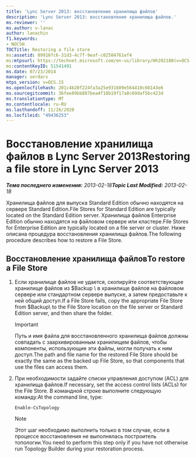```yaml
---
title: 'Lync Server 2013: восстановление хранилища файлов'
description: 'Lync Server 2013: восстановление хранилища файлов.'
ms.reviewer: ''
ms.author: v-lanac
author: lanachin
f1.keywords:
- NOCSH
TOCTitle: Restoring a file store
ms:assetid: 89916fc6-31d3-4c7f-9eaf-c02584761ef4
ms:mtpsurl: https://technet.microsoft.com/en-us/library/Hh202180(v=OCS.15)
ms:contentKeyID: 51541491
ms.date: 07/23/2014
manager: serdars
mtps_version: v=OCS.15
ms.openlocfilehash: 201c4b20f224fa3a25e931689e564410c60143e6
ms.sourcegitcommit: 36fee89bb887bea4f18b19f17a8c69daf5bc423d
ms.translationtype: MT
ms.contentlocale: ru-RU
ms.lasthandoff: 11/26/2020
ms.locfileid: "49436253"
---
```

# <a name="restoring-a-file-store-in-lync-server-2013"></a><span data-ttu-id="85ea4-103">Восстановление хранилища файлов в Lync Server 2013</span><span class="sxs-lookup"><span data-stu-id="85ea4-103">Restoring a file store in Lync Server 2013</span></span>

<div data-xmlns="http://www.w3.org/1999/xhtml">

<div class="topic" data-xmlns="http://www.w3.org/1999/xhtml" data-msxsl="urn:schemas-microsoft-com:xslt" data-cs="https://msdn.microsoft.com/">

<div data-asp="https://msdn2.microsoft.com/asp">



</div>

<div id="mainSection">

<div id="mainBody"><span data-ttu-id="85ea4-104">

<span> </span></span><span class="sxs-lookup"><span data-stu-id="85ea4-104">

<span> </span></span></span>

<span data-ttu-id="85ea4-105">_**Тема последнего изменения:** 2013-02-18_</span><span class="sxs-lookup"><span data-stu-id="85ea4-105">_**Topic Last Modified:** 2013-02-18_</span></span>

<span data-ttu-id="85ea4-106">Хранилища файлов для выпуска Standard Edition обычно находятся на сервере Standard Edition.</span><span class="sxs-lookup"><span data-stu-id="85ea4-106">File Stores for Standard Edition are typically located on the Standard Edition server.</span></span> <span data-ttu-id="85ea4-107">Хранилища файлов Enterprise Edition обычно находятся на файловом сервере или кластере.</span><span class="sxs-lookup"><span data-stu-id="85ea4-107">File Stores for Enterprise Edition are typically located on a file server or cluster.</span></span> <span data-ttu-id="85ea4-108">Ниже описана процедура восстановления хранилища файлов.</span><span class="sxs-lookup"><span data-stu-id="85ea4-108">The following procedure describes how to restore a File Store.</span></span>

<div>

## <a name="to-restore-a-file-store"></a><span data-ttu-id="85ea4-109">Восстановление хранилища файлов</span><span class="sxs-lookup"><span data-stu-id="85ea4-109">To restore a File Store</span></span>

1.  <span data-ttu-id="85ea4-110">Если хранилище файлов не удается, скопируйте соответствующее хранилище файлов из $Backup \\ в хранилище файлов на файловом сервере или стандартном сервере выпуске, а затем предоставьте к ней общий доступ.</span><span class="sxs-lookup"><span data-stu-id="85ea4-110">If a File Store fails, copy the appropriate File Store from $Backup\\ to the File Store location on the file server or Standard Edition server, and then share the folder.</span></span>
    
    <div>
    

    > [!IMPORTANT]  
    > <span data-ttu-id="85ea4-111">Путь и имя файла для восстановленного хранилища файлов должны совпадать с заархивированным хранилищем файлов, чтобы компоненты, использующие эти файлы, могли получать к ним доступ.</span><span class="sxs-lookup"><span data-stu-id="85ea4-111">The path and file name for the restored File Store should be exactly the same as the backed up File Store, so that components that use the files can access them.</span></span>

    
    </div>

2.  <span data-ttu-id="85ea4-112">При необходимости задайте списки управления доступом (ACL) для хранилища файлов.</span><span class="sxs-lookup"><span data-stu-id="85ea4-112">If necessary, set the access control lists (ACLs) for the File Store.</span></span> <span data-ttu-id="85ea4-113">В командной строке выполните следующую команду:</span><span class="sxs-lookup"><span data-stu-id="85ea4-113">At the command line, type:</span></span>
    
        Enable-CsTopology
    
    <div>
    

    > [!NOTE]  
    > <span data-ttu-id="85ea4-114">Этот шаг необходимо выполнить только в том случае, если в процессе восстановления не выполнялась построитель топологии.</span><span class="sxs-lookup"><span data-stu-id="85ea4-114">You need to perform this step only if you have not otherwise run Topology Builder during your restoration process.</span></span>

    
    <span data-ttu-id="85ea4-115"></div>

</div>

</div>

<span> </span>

</div>

</div>

</span><span class="sxs-lookup"><span data-stu-id="85ea4-115"></div>

</div>

</div>

<span> </span>

</div>

</div>

</span></span></div>

